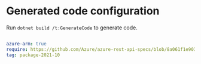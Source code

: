 # Generated code configuration

Run `dotnet build /t:GenerateCode` to generate code.

``` yaml

azure-arm: true
require: https://github.com/Azure/azure-rest-api-specs/blob/8a061f1e9031450b9eb5546d242f2a28c93eaa69/specification/recoveryservicessiterecovery/resource-manager/readme.md
tag: package-2021-10
```
